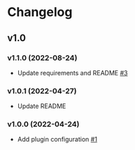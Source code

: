 # Changelog

## v1.0

### v1.1.0 (2022-08-24)

- Update requirements and README [#3](https://github.com/vedro-universe/vedro-valera-validator/pull/3)

### v1.0.1 (2022-04-27)

- Update README

### v1.0.0 (2022-04-24)

- Add plugin configuration [#1](https://github.com/vedro-universe/vedro-valera-validator/pull/1)
